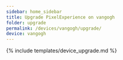 ```yaml
---
sidebar: home_sidebar
title: Upgrade PixelExperience on vangogh
folder: upgrade
permalink: /devices/vangogh/upgrade/
device: vangogh
---
```

{% include templates/device_upgrade.md %}
